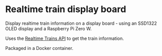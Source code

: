 # Realtime train display board 

Display realtime train information on a display board - using an SSD1322 OLED display and a Raspberry Pi Zero W.

Uses the [Realtime Trains API](https://api.rtt.io/) to get the train information.

Packaged in a Docker container.
